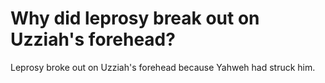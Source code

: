 # Why did leprosy break out on Uzziah's forehead?

Leprosy broke out on Uzziah's forehead because Yahweh had struck him. 
